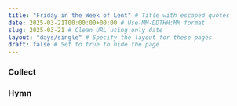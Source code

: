 ```yaml
---
title: "Friday in the Week of Lent" # Title with escaped quotes
date: 2025-03-21T00:00:00+00:00 # Use-MM-DDTHH:MM format
slug: 2025-03-21 # Clean URL using only date
layout: "days/single" # Specify the layout for these pages
draft: false # Set to true to hide the page
---
```


### Collect


### Hymn
